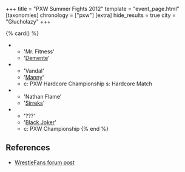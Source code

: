+++
title = "PXW Summer Fights 2012"
template = "event_page.html"
[taxonomies]
chronology = ["pxw"]
[extra]
hide_results = true
city = "Głuchołazy"
+++

{% card() %}
- - 'Mr. Fitness'
  - '[Demente](@/w/demente.md)'
- - 'Vandal'
  - '[Manny](@/w/manny.md)'
  - c: PXW Hardcore Championship
    s: Hardcore Match
- - 'Nathan Flame'
  - '[Sirreks](@/w/sirreks.md)'
- - '???'
  - '[Black Joker](@/w/black-joker.md)'
  - c: PXW Championship
{% end %}

## References

* [WrestleFans forum post](https://wrestlefans.pl/forum/viewtopic.php?f=247&t=31014)
